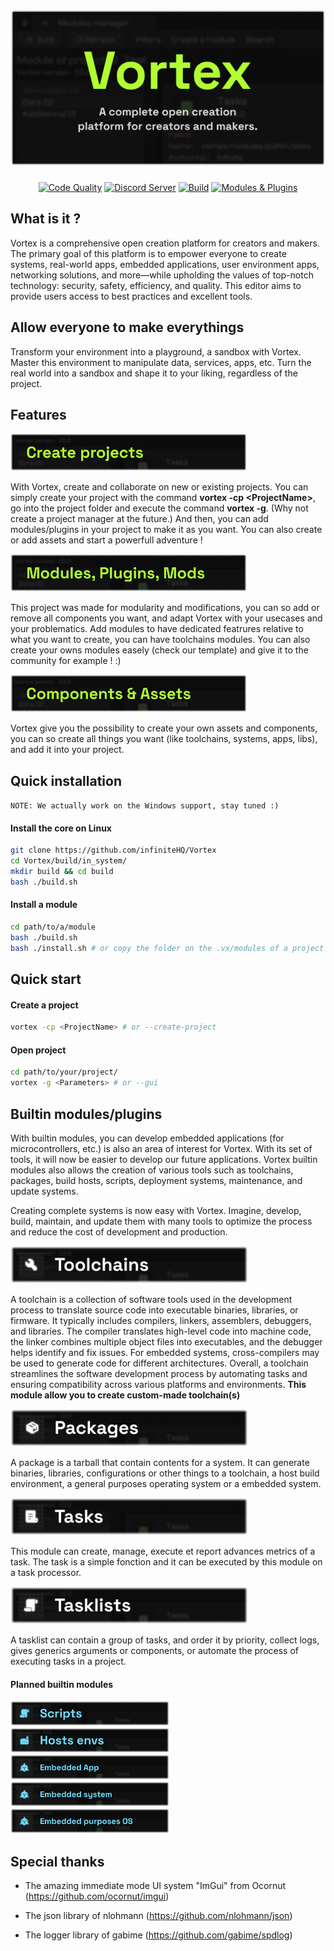 

<a href="https://infinite.si">
  <h1 align="center">
    <picture>
      <source media="(prefers-color-scheme: dark)" srcset="./.github/imgs/main.png">
      <img height="250px" src="./.github/imgs/main.png">
    </picture>
  </h1>
</a>

<div align="center">
<a title="Code Quality" href="https://www.codefactor.io/repository/github/infinitehq/VortexMaker"><img alt="Code Quality" src="https://img.shields.io/codefactor/grade/github/infinitehq/VortexMaker?longCache=true&style=for-the-badge&label=Code%20Quality&logoColor=fff&logo=CodeFactor&branch=master"></a>
  <a title="Discord Server" href="https://discord.gg/H2wptkecUg"><img alt="Discord Server" src="https://img.shields.io/discord/1095333825762046194?label=Discord&logo=Discord&logoColor=fff&style=for-the-badge"></a>
<a title="'Build' workflow Status" href="https://img.shields.io/github/actions/workflow/status/infiniteHQ/VortexMaker/build.yml"><img alt="Build" src="https://img.shields.io/github/actions/workflow/status/infiniteHQ/VortexMaker/build.yml?longCache=true&style=for-the-badge&label=Build&logoColor=fff&logo=GitHub%20Actions&branch=main"></a>
  <a title="Modules & Plugins" href=""><img alt="Modules & Plugins" src="https://img.shields.io/badge/Modules-Supported-brightgreen?logo=stackedit&logoColor=%23FFFFFF&style=for-the-badge"></a>
</div>

## What is it ?
Vortex is a comprehensive open creation platform for creators and makers. The primary goal of this platform is to empower everyone to create systems, real-world apps, embedded applications, user environment apps, networking solutions, and more—while upholding the values of top-notch technology: security, safety, efficiency, and quality. This editor aims to provide users access to best practices and excellent tools.

## Allow everyone to make everythings

Transform your environment into a playground, a sandbox with Vortex. Master this environment to manipulate data, services, apps, etc. Turn the real world into a sandbox and shape it to your liking, regardless of the project.

## Features
<img height="60px" alt="Code Quality" src=".github/imgs/projects.png">

With Vortex, create and collaborate on new or existing projects. You can simply create your project with the command **vortex -cp \<ProjectName>**, go into the project folder and execute the command **vortex -g**. (Why not create a project manager at the future.) And then, you can add modules/plugins in your project to make it as you want. You can also create or add assets and start a powerfull adventure !

<img height="60px" alt="Code Quality" src=".github/imgs/modules.png">

This project was made for modularity and modifications, you can so add or remove all components you want, and adapt Vortex with your usecases and your problematics. Add modules to have dedicated featrures relative to what you want to create, you can have toolchains modules. You can also create your owns modules easely (check our template) and give it to the community for example ! :)

<img height="60px" alt="Code Quality" src=".github/imgs/components.png">

Vortex give you the possibility to create your own assets and components, you can so create all things you want (like toolchains, systems, apps, libs), and add it into your project.

## Quick installation
`NOTE: We actually work on the Windows support, stay tuned :)`

#### Install the core on Linux
```bash
git clone https://github.com/infiniteHQ/Vortex
cd Vortex/build/in_system/
mkdir build && cd build
bash ./build.sh
```

#### Install a module
```bash
cd path/to/a/module
bash ./build.sh
bash ./install.sh # or copy the folder on the .vx/modules of a project
```

## Quick start
#### Create a project
```bash
vortex -cp <ProjectName> # or --create-project
```

#### Open project
```bash
cd path/to/your/project/
vortex -g <Parameters> # or --gui
```

## Builtin modules/plugins

With builtin modules, you can develop embedded applications (for microcontrollers, etc.) is also an area of interest for Vortex. With its set of tools, it will now be easier to develop our future applications. Vortex builtin modules also allows the creation of various tools such as toolchains, packages, build hosts, scripts, deployment systems, maintenance, and update systems. 

Creating complete systems is now easy with Vortex. Imagine, develop, build, maintain, and update them with many tools to optimize the process and reduce the cost of development and production.


<img height="60px" alt="Toolchains" src=".github/imgs/toolchains.png">

A toolchain is a collection of software tools used in the development process to translate source code into executable binaries, libraries, or firmware. It typically includes compilers, linkers, assemblers, debuggers, and libraries. The compiler translates high-level code into machine code, the linker combines multiple object files into executables, and the debugger helps identify and fix issues. For embedded systems, cross-compilers may be used to generate code for different architectures. Overall, a toolchain streamlines the software development process by automating tasks and ensuring compatibility across various platforms and environments.
**This module allow you to create custom-made toolchain(s)**


<img height="60px" alt="Packages" src=".github/imgs/packages.png">

A package is a tarball that contain contents for a system. It can generate binaries, libraries, configurations or other things to a toolchain, a host build environment, a general purposes operating system or a embedded system. 

<img height="60px" alt="Tasks" src=".github/imgs/tasks.png">

This module can create, manage, execute et report advances metrics of a task. The task is a simple fonction and it can be executed by this module on a task processor.

<img height="60px" alt="Tasklists" src=".github/imgs/tasklists.png">

A tasklist can contain a group of tasks, and order it by priority, collect logs, gives generics arguments or components, or automate the process of executing tasks in a project.


#### Planned builtin modules
<img height="40px" alt="Tasklists" src=".github/imgs/scripts.png">
<img height="40px" alt="Tasklists" src=".github/imgs/hosts.png">
<img height="40px" alt="Tasklists" src=".github/imgs/embeddedapp.png">
<img height="40px" alt="Tasklists" src=".github/imgs/embeddedsystem.png">
<img height="40px" alt="Tasklists" src=".github/imgs/gpos.png">

## Special thanks

- The amazing immediate mode UI system "ImGui" from Ocornut (https://github.com/ocornut/imgui)

- The json library of nlohmann (https://github.com/nlohmann/json)

- The logger library of gabime (https://github.com/gabime/spdlog)
